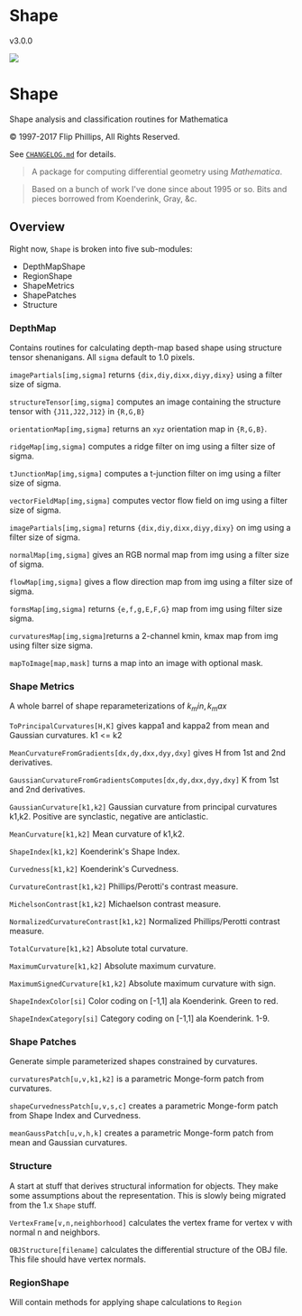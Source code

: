 # Shape

v3.0.0

![](icon.png)

# Shape
Shape analysis and classification routines for Mathematica

© 1997-2017 Flip Phillips, All Rights Reserved.

See [`CHANGELOG.md`](CHANGELOG.md) for details.

> A package for computing differential geometry using _Mathematica_.

> Based on a bunch of work I've done since about 1995 or so. Bits and pieces borrowed from Koenderink, Gray, &c.

## Overview

Right now, `Shape` is broken into five sub-modules:

* DepthMapShape
* RegionShape
* ShapeMetrics
* ShapePatches
* Structure

### DepthMap

Contains routines for calculating depth-map based shape using structure tensor shenanigans. All `sigma` default to 1.0 pixels.


`imagePartials[img,sigma]` returns `{dix,diy,dixx,diyy,dixy}` using a filter size of sigma.

`structureTensor[img,sigma]` computes an image containing the structure tensor with `{J11,J22,J12}` in `{R,G,B}`

`orientationMap[img,sigma]` returns an `xyz` orientation map in `{R,G,B}`.

`ridgeMap[img,sigma]` computes a ridge filter on img using a filter size of sigma.

`tJunctionMap[img,sigma]` computes a t-junction filter on img using a filter size of sigma.

`vectorFieldMap[img,sigma]` computes vector flow field on img using a filter size of sigma.

`imagePartials[img,sigma]` returns `{dix,diy,dixx,diyy,dixy}` on img using a filter size of sigma.

`normalMap[img,sigma]` gives an RGB normal map from img using a filter size of sigma.

`flowMap[img,sigma]` gives a flow direction map from img using a filter size of sigma.

`formsMap[img,sigma]` returns `{e,f,g,E,F,G}` map from img using filter size sigma.

`curvaturesMap[img,sigma]`returns a 2-channel kmin, kmax map from img using filter size sigma.

`mapToImage[map,mask]` turns a map into an image with optional mask.

### Shape Metrics

A whole barrel of shape reparameterizations of $k_min,k_max$

`ToPrincipalCurvatures[H,K]` gives kappa1 and kappa2 from mean and Gaussian curvatures. k1 <= k2

`MeanCurvatureFromGradients[dx,dy,dxx,dyy,dxy]` gives H from 1st and 2nd derivatives.

`GaussianCurvatureFromGradientsComputes[dx,dy,dxx,dyy,dxy]` K from 1st and 2nd derivatives.

`GaussianCurvature[k1,k2]` Gaussian curvature from principal curvatures k1,k2. Positive are synclastic, negative are anticlastic.

`MeanCurvature[k1,k2]` Mean curvature of k1,k2.

`ShapeIndex[k1,k2]` Koenderink's Shape Index.

`Curvedness[k1,k2]` Koenderink's Curvedness.

`CurvatureContrast[k1,k2]` Phillips/Perotti's contrast measure.

`MichelsonContrast[k1,k2]` Michaelson contrast measure.

`NormalizedCurvatureContrast[k1,k2]` Normalized Phillips/Perotti contrast measure.

`TotalCurvature[k1,k2]` Absolute total curvature.

`MaximumCurvature[k1,k2]` Absolute maximum curvature.

`MaximumSignedCurvature[k1,k2]` Absolute maximum curvature with sign.

`ShapeIndexColor[si]` Color coding on [-1,1] ala Koenderink. Green to red.

`ShapeIndexCategory[si]` Category coding on [-1,1] ala Koenderink. 1-9.

### Shape Patches

Generate simple parameterized shapes constrained by curvatures.

`curvaturesPatch[u,v,k1,k2]` is a parametric Monge-form patch from curvatures.

`shapeCurvednessPatch[u,v,s,c]` creates a parametric Monge-form patch from Shape Index and Curvedness.

`meanGaussPatch[u,v,h,k]` creates a parametric Monge-form patch from mean and Gaussian curvatures.

### Structure

A start at stuff that derives structural information for objects. They make some assumptions about the representation. This is slowly being migrated from the 1.x `Shape` stuff.

`VertexFrame[v,n,neighborhood]` calculates the vertex frame for vertex v with normal n and neighbors.

`OBJStructure[filename]` calculates the differential structure of the OBJ file. This file should have vertex normals.
 

### RegionShape

Will contain methods for applying shape calculations to `Region`
